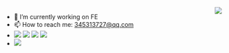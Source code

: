 <a href="https://github.com/pulls?q=author%3Azhousg">
<img align="right" src="https://github-stats.liuli.lol/api?username=zhousg&theme=vue&show_icons=true&include_all_commits=true&count_private=true" />
</a>  

- 🔭 I’m currently working on FE 
- 📫 How to reach me: 345313727@qq.com
- ![](https://img.shields.io/badge/-JavaScript-e5cd0c?style=plasticee&logo=JavaScript&labelColor=f7df1e&logoColor=000) ![](https://img.shields.io/badge/-Typescript-29beb0?style=plastice&logo=TypeScript&labelColor=ffffff&color=294E80) ![](https://img.shields.io/badge/-Vue.js-29beb0?style=plastice&logo=vue.js&labelColor=ffffff&color=4FC08D) ![](https://img.shields.io/badge/-React-29beb0?style=plastice&logo=React&labelColor=ffffff&color=61DAFB)
- ![](https://visitor-badge.glitch.me/badge?page_id=zhousg.zhousg&right_color=green)

<!--
**zhousg/zhousg** is a ✨ _special_ ✨ repository because its `README.md` (this file) appears on your GitHub profile.

Here are some ideas to get you started:

- 🔭 I’m currently working on ...
- 🌱 I’m currently learning ...
- 👯 I’m looking to collaborate on ...
- 🤔 I’m looking for help with ...
- 💬 Ask me about ...
- 📫 How to reach me: ...
- 😄 Pronouns: ...
- ⚡ Fun fact: ...
-->
